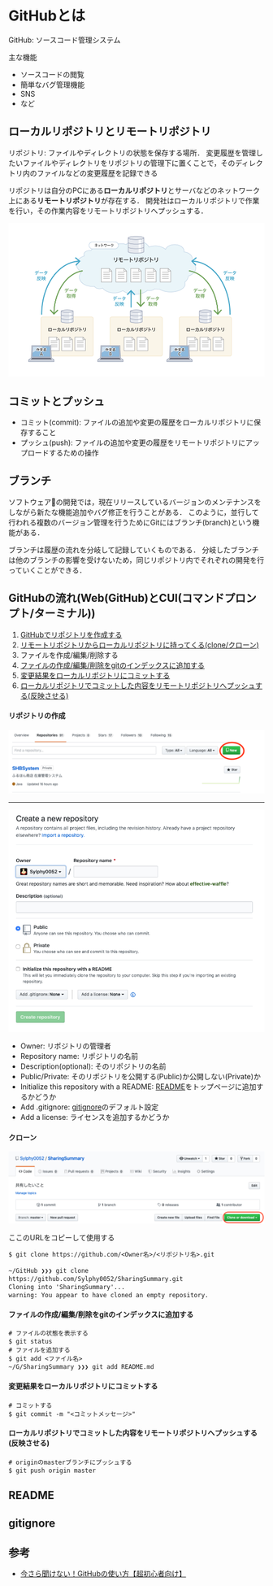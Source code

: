 # GitHubとは
GitHub: ソースコード管理システム

主な機能
- ソースコードの閲覧
- 簡単なバグ管理機能
- SNS
- など

## ローカルリポジトリとリモートリポジトリ
リポジトリ: ファイルやディレクトリの状態を保存する場所．
変更履歴を管理したいファイルやディレクトリをリポジトリの管理下に置くことで，そのディレクトリ内のファイルなどの変更履歴を記録できる

リポジトリは自分のPCにある**ローカルリポジトリ**とサーバなどのネットワーク上にある**リモートリポジトリ**が存在する．
開発社はローカルリポジトリで作業を行い，その作業内容をリモートリポジトリへプッシュする．

![](./figs/about-1.png)

## コミットとプッシュ
- コミット(commit): ファイルの追加や変更の履歴をローカルリポジトリに保存すること
- プッシュ(push): ファイルの追加や変更の履歴をリモートリポジトリにアップロードするための操作

## ブランチ
ソフトウェアの開発では，現在リリースしているバージョンのメンテナンスをしながら新たな機能追加やバグ修正を行うことがある．
このように，並行して行われる複数のバージョン管理を行うためにGitにはブランチ(branch)という機能がある．

ブランチは履歴の流れを分岐して記録していくものである．
分岐したブランチは他のブランチの影響を受けないため，同じリポジトリ内でそれぞれの開発を行っていくことができる．

## GitHubの流れ(Web(GitHub)とCUI(コマンドプロンプト/ターミナル))

1. [GitHubでリポジトリを作成する](#リポジトリの作成)
2. [リモートリポジトリからローカルリポジトリに持ってくる(clone/クローン)](#クローン)
3. ファイルを作成/編集/削除する
4. [ファイルの作成/編集/削除をgitのインデックスに追加する](#ファイルの作成/編集/削除をgitのインデックスに追加する)
5. [変更結果をローカルリポジトリにコミットする](#変更結果をローカルリポジトリにコミットする)
6. [ローカルリポジトリでコミットした内容をリモートリポジトリへプッシュする(反映させる)](#ローカルリポジトリでコミットした内容をリモートリポジトリへプッシュする(反映させる))

#### リポジトリの作成
![](./figs/about-2.png)

---

![](./figs/about-3.png)

- Owner: リポジトリの管理者
- Repository name: リポジトリの名前
- Description(optional): そのリポジトリの名前
- Public/Private: そのリポジトリを公開する(Public)か公開しない(Private)か
- Initialize this repository with a README: [README](#README)をトップページに追加するかどうか
- Add .gitignore: [gitignore](#gitignore)のデフォルト設定
- Add a license: ライセンスを追加するかどうか

#### クローン

![](./figs/about-4.png)

ここのURLをコピーして使用する

```shell
$ git clone https://github.com/<Owner名>/<リポジトリ名>.git

~/GitHub ❯❯❯ git clone https://github.com/Sylphy0052/SharingSummary.git
Cloning into 'SharingSummary'...
warning: You appear to have cloned an empty repository.
```

#### ファイルの作成/編集/削除をgitのインデックスに追加する

```shell
# ファイルの状態を表示する
$ git status
# ファイルを追加する
$ git add <ファイル名>
~/G/SharingSummary ❯❯❯ git add README.md
```

#### 変更結果をローカルリポジトリにコミットする

```shell
# コミットする
$ git commit -m "<コミットメッセージ>"
```

#### ローカルリポジトリでコミットした内容をリモートリポジトリへプッシュする(反映させる)

```shell
# originのmasterブランチにプッシュする
$ git push origin master
```

## README

## gitignore

## 参考
- [今さら聞けない！GitHubの使い方【超初心者向け】](https://techacademy.jp/magazine/6235)
